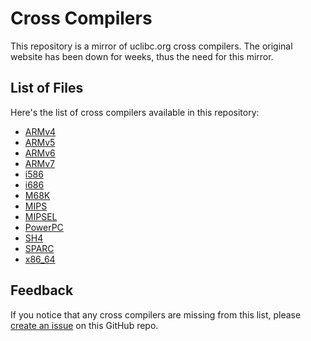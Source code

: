 # Cross Compilers

This repository is a mirror of uclibc.org cross compilers. The original website has been down for weeks, thus the need for this mirror.

## List of Files

Here's the list of cross compilers available in this repository:

- [ARMv4](https://github.com/Hexoral/Cross-Compilers/raw/main/cross-compiler-armv4l.tar.bz2)
- [ARMv5](https://github.com/Hexoral/Cross-Compilers/raw/main/cross-compiler-armv5l.tar.bz2)
- [ARMv6](https://github.com/Hexoral/Cross-Compilers/raw/main/cross-compiler-armv6l.tar.bz2)
- [ARMv7](https://github.com/Hexoral/Cross-Compilers/raw/main/cross-compiler-armv7l.tar.bz2)
- [i586](https://github.com/Hexoral/Cross-Compilers/raw/main/cross-compiler-i586.tar.bz2)
- [i686](https://github.com/Hexoral/Cross-Compilers/raw/main/cross-compiler-i686.tar.bz2)
- [M68K](https://github.com/Hexoral/Cross-Compilers/raw/main/cross-compiler-m68k.tar.bz2)
- [MIPS](https://github.com/Hexoral/Cross-Compilers/raw/main/cross-compiler-mips.tar.bz2)
- [MIPSEL](https://github.com/Hexoral/Cross-Compilers/raw/main/cross-compiler-mipsel.tar.bz2)
- [PowerPC](https://github.com/Hexoral/Cross-Compilers/raw/main/cross-compiler-powerpc.tar.bz2)
- [SH4](https://github.com/Hexoral/Cross-Compilers/raw/main/cross-compiler-sh4.tar.bz2)
- [SPARC](https://github.com/Hexoral/Cross-Compilers/raw/main/cross-compiler-sparc.tar.bz2)
- [x86_64](https://github.com/Hexoral/Cross-Compilers/raw/main/cross-compiler-x86_64.tar.bz2)

## Feedback

If you notice that any cross compilers are missing from this list, please [create an issue](https://github.com/Hexoral/Cross-Compilers/issues) on this GitHub repo.
